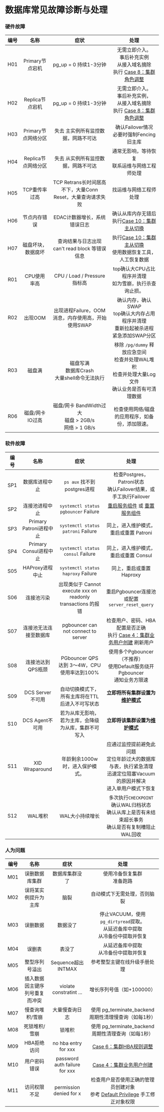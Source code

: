 # 数据库常见故障诊断与处理



### 硬件故障

| 编号 |        名称         |                症状                 | 处理 |
| :--: | :-----------------: | :---------------------------------: | :--: |
| H01  |   Primary节点宕机   |        pg_up = 0 持续1-3分钟        | 无需立即介入。<br />事后补充实例<br />从接入域名摘除<br />执行 [Case 8：集群角色调整](t-operation#case-8：集群角色调整) |
| H02  |   Replica节点宕机   |        pg_up = 0 持续1-3分钟        | 无需立即介入。<br />事后补充实例，<br />从接入域名摘除<br />执行 [Case 8：集群角色调整](t-operation#case-8：集群角色调整) |
| H03  | Primary节点网络分区 | 失去 主实例所有监控数据，网路不可达 | 确认Failover情况<br />必要时强制Fencing旧主库 |
| H04  | Replica节点网络分区 | 失去 从实例所有监控数据，网路不可达 | 通常无影响，等待恢复<br />联系运维与网络工程师处理 |
| H05  |    TCP重传率过高    | TCP Retrans长时间居高不下，大量Conn Reset，大量查询请求失败 |  找运维与网络工程师处理  |
| H06  |    节点内存错误     | EDAC计数器增长，系统错误日志 | 确认从库内存无错后<br />执行[Case 10：集群主从切换](t-operation#case-10：集群主从切换) |
| H07  | 磁盘坏块，数据腐坏  | 查询结果与日志出现 can't read block  等错误信息 |  执行[Case 10：集群主从切换](t-operation#case-10：集群主从切换)<br />使用数据恢复工具，人工恢复数据  |
| R01  |   CPU使用率高   | CPU / Load / Pressure指标高 |  top确认大CPU占比程序并清理<br />如为雪崩，执行杀查询止损。  |
| R02  |     出现OOM     | 出现进程Failure，OOM消息，内存使用高，开始使用SWAP | 确认内存，确认SWAP<br />top确认大内存占用程序并清理<br />重新拉起被杀进程<br />紧急添加SWAP分区 |
| R03  |     磁盘满      | 磁盘写满<br />数据库Crash<br />大量shell命令无法执行 | 移除 `/pg/dummy` 释放应急空间<br />检查并处理WAL堆积<br />检查并处理大量Log文件<br />确认业务是否有可清理数据 |
| R06  | 磁盘/网卡IO过高 | 磁盘/网卡 BandWidth过大<br />磁盘 > 2GB/s<br />网络 > 1 GB/s |       检查使用网络/磁盘的应用程序，如备份，添加限速。        |




### 软件故障

| 编号 |          名称           |                             症状                             |                             处理                             |
| :--: | :---------------------: | :----------------------------------------------------------: | :----------------------------------------------------------: |
| SP1  |     数据库进程中止      |                 `ps aux` 找不到postgres进程                  | 检查Postgres，Patroni状态<br />确认Failover结果，或手工执行Failover |
| SP2  |     连接池进程中止      |             `systemctl status pgbouncer` Failure             | [重启服务组件](t-operation#服务组件管理重启) 或 [重置服务组件](t-operation#case-11：重置组件) |
| SP3  | Primary Patroni进程中止 |              `systemctl status patroni` Failure              |            同上，进入维护模式，重启或重置 Patroni            |
| SP4  | Primary Consul进程中止  |              `systemctl status consul` Failure               |            同上，进入维护模式，重启或重置 Consul             |
| S05  |     HAProxy进程中止     |              `systemctl status haproxy` Failure              |                   同上，重启或重置 Haproxy                   |
| S06  |       连接池污染        | 出现类似于 Cannot execute xxx on readonly transactions 的报错 |     重启Pgbouncer连接池<br />或配置 `server_reset_query`     |
| S07  | 连接池无法连接至数据库  |             pgbouncer can not connect to server              | 检查用户、密码、HBA配置是否正确<br />执行 [Case 4：集群业务用户创建](case-4：集群业务用户创建) 刷新用户 |
| S08  |    连接池达到QPS瓶颈    |         PGbouncer QPS 达到 3～4W，CPU使用率达到100%          | 使用多个Pgbouncer（不推荐）<br />使用Default服务绕开Pgbouncer<br />通知业务方限速 |
| S09  |    DCS Server不可用     |       自动切换模式下，所有主库将在TTL后进入不可写状态        | **立即将所有集群设置为[维护模式](t-operation#维护模式)**<br /> |
| S10  |     DCS Agent不可用     |     若为从库无影响，若为主库，会降级为从库，集群不可写入     |    **立即将该集群设置为[维护模式](t-operation#维护模式)**    |
| S11  |     XID Wraparound      |               年龄剩余1000w时，进入保护模式。                | 应通过监控提前避免此问题<br />定位年龄过大的数据库与表，执行紧急清理<br />迅速定位阻塞Vacuum的原因并解决<br />进入单用户模式下恢复 |
| S12  |         WAL堆积         |                       WAL大小持续增长                        | 多次执行`CHECKPOINT`<br />确认WAL归档状态<br />确认从库上是否有未结束超长事务<br />确认是否有复制槽阻止WAL回收 |



### 人为问题

| 编号 |              名称              |             症状              |                             处理                             |
| :--: | :----------------------------: | :---------------------------: | :----------------------------------------------------------: |
| M01  |         误删数据库集群         |        数据库集群没了         |                使用冷备恢复集群<br />准备跑路                |
| M02  |      误将某实例提升为主库      |             脑裂              |                 自动模式下无需处理，否则脑裂                 |
| M03  |            误删数据            |           数据没了            | 停止VACUUM，使用 `pg_dirtyread`提取。<br />从延迟备库中提取<br />从冷备份中提取并恢复 |
| M04  |             误删表             |            表没了             |          从延迟备库中提取<br />从冷备份中提取并恢复          |
| M05  |         整型序列号溢出         |      Sequence超出INTMAX       |                 参考整型主键在线升级手册处理                 |
| M06  | 插入数据因主键序列号重复而冲突 |    violate constratint ...    |                  增长序列号值（如+100000）                   |
| M07  |        慢查询堆积/雪崩         |        大量慢查询日志         |    使用 pg_terminate_backend 周期性清理慢查询（如每1秒）     |
| M08  |         死锁堆积/雪崩          |            锁堆积             |     使用 pg_terminate_backend 周期性清理查询（如每1秒）      |
| M09  |          HBA拒绝访问           |     no hba entry for xxx      | [Case 6：集群HBA规则调整](t-operation#case-6：集群HBA规则调整) |
| M10  |          用户密码错误          | password auth failure for xxx |     [Case 4：集群业务用户创建](case-4：集群业务用户创建)     |
| M11  |          访问权限不足          |    permission denied for x    | 检查用户是否使用正确的管理员创建对象<br />参考 [Default Privilege](https://github.com/Vonng/pigsty/blob/master/pigsty.yml#L793) 手工修正对象权限 |



# 
